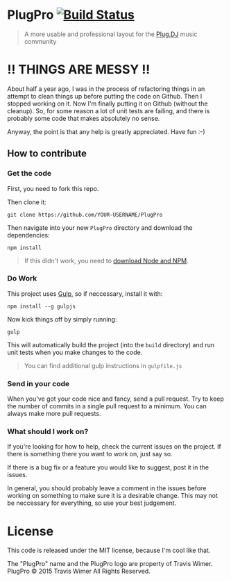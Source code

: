 # PlugPro [![Build Status](https://travis-ci.org/traviswimer/plugpro.png?branch=master)](https://travis-ci.org/traviswimer/plugpro)

> A more usable and professional layout for the [Plug.DJ](https://plug.dj/) music community

# !! THINGS ARE MESSY !!
About half a year ago, I was in the process of refactoring things in an attempt to clean things up before putting the code on Github. Then I stopped working on it. Now I'm finally putting it on Github (without the cleanup). So, for some reason a lot of unit tests are failing, and there is probably some code that makes absolutely no sense.

Anyway, the point is that any help is greatly appreciated. Have fun :-)


## How to contribute

### Get the code

First, you need to fork this repo.

Then clone it:
```
git clone https://github.com/YOUR-USERNAME/PlugPro
```

Then navigate into your new `PlugPro` directory and download the dependencies:
```
npm install
```
> If this didn't work, you need to [download Node and NPM](https://nodejs.org/).

### Do Work

This project uses [Gulp](https://github.com/gulpjs/gulp), so if neccessary, install it with:
```
npm install --g gulpjs
```

Now kick things off by simply running:
```
gulp
```
This will automatically build the project (into the `build` directory) and run unit tests when you make changes to the code.
>You can find additional gulp instructions in `gulpfile.js`

### Send in your code
When you've got your code nice and fancy, send a pull request. Try to keep the number of commits in a single pull request to a minimum. You can always make more pull requests.

### What should I work on?
If you're looking for how to help, check the current issues on the project. If there is something there you want to work on, just say so.

If there is a bug fix or a feature you would like to suggest, post it in the issues.

In general, you should probably leave a comment in the issues before working on something to make sure it is a desirable change. This may not be neccessary for everything, so use your best judgement.



# License

This code is released under the MIT license, because I'm cool like that.

The "PlugPro" name and the PlugPro logo are property of Travis Wimer.
PlugPro &copy; 2015 Travis Wimer All Rights Reserved.